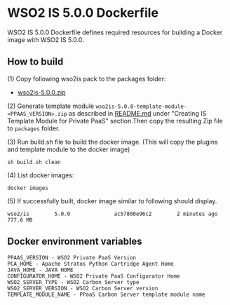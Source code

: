 # WSO2 IS 5.0.0 Dockerfile

WSO2 IS 5.0.0 Dockerfile defines required resources for building a Docker image with WSO2 IS 5.0.0.

## How to build

(1) Copy following wso2is pack to the packages folder:

*  [wso2is-5.0.0.zip](http://wso2.com/products/identity-server/)


(2) Generate template module `wso2is-5.0.0-template-module-<PPAAS_VERSION>.zip` as described in [README.md](https://github.com/wso2/private-paas-cartridges/blob/master/wso2is/5.0.0/template-module/README.md) under "Creating IS Template Module for Private PaaS" section.Then copy the resulting Zip file to `packages` folder.


(3) Run build.sh file to build the docker image. (This will copy the plugins and template module to the docker image)
```
sh build.sh clean
```

(4) List docker images:
```
docker images
```
(5) If successfully built, docker image similar to following should display.
```
wso2/is        5.0.0              ac57800e96c2        2 minutes ago         777.6 MB
```

## Docker environment variables
```
PPAAS_VERSION - WSO2 Private PaaS Version
PCA_HOME - Apache Stratos Python Cartridge Agent Home
JAVA_HOME - JAVA HOME
CONFIGURATOR_HOME - WSO2 Private PaaS Configurator Home
WSO2_SERVER_TYPE - WSO2 Carbon Server type
WSO2_SERVER_VERSION - WSO2 Carbon Server version
TEMPLATE_MODULE_NAME - PPaaS Carbon Server template module name
```